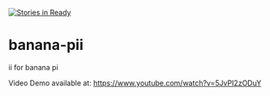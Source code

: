 [![Stories in Ready](https://badge.waffle.io/ii/pii.png?label=ready&title=Ready)](https://waffle.io/ii/pii)

# banana-pii
ii for banana pi

Video Demo available at: https://www.youtube.com/watch?v=5JvPI2zODuY
